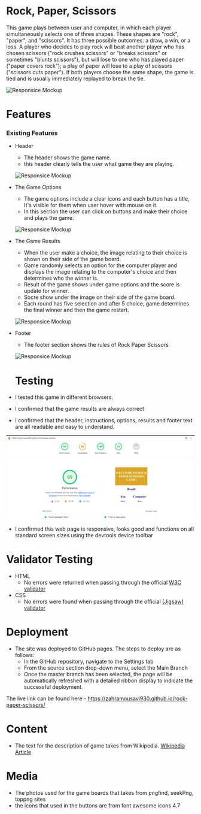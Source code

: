 # Rock, Paper, Scissors

This game plays between user and computer, in which each player simultaneously selects one of three shapes. These shapes are "rock", "paper", and "scissors". It has three possible outcomes: a draw, a win, or a loss. A player who decides to play rock will beat another player who has chosen scissors ("rock crushes scissors" or "breaks scissors" or sometimes "blunts scissors"), but will lose to one who has played paper ("paper covers rock"); a play of paper will lose to a play of scissors ("scissors cuts paper"). If both players choose the same shape, the game is tied and is usually immediately replayed to break the tie.

![Responsice Mockup](https://zahramousavi930.github.io/rock-paper-scissors/blob/main/assets/images/rock-paper-scissors-web-page.png)

# Features

### Existing Features

- Header

  - The header shows the game name.
  - this header clearly tells the user what game they are playing.

  ![Responsice Mockup](https://zahramousavi930.github.io/rock-paper-scissors/blob/main/assets/images/title.png)

- The Game Options

  - The game options include a clear icons and each button has a title, It's visible for them when user hover with mouse on it.
  - In this section the user can click on buttons and make their choice and plays the game.

  ![Responsice Mockup](https://zahramousavi930.github.io/rock-paper-scissors/blob/main/assets/images/game%20options.png)

- The Game Results

  - When the user make a choice, the image relating to their choice is shown on their side of the game board.
  - Game randomly selects an option for the computer player and displays the image relating to the computer's choice and then determines who the winner is.
  - Result of the game shows under game options and the score is update for winner.
  - Socre show under the image on their side of the game board.
  - Each round has five selection and after 5 choice, game determines the final winner and then the game restart.

  ![Responsice Mockup](https://zahramousavi930.github.io/rock-paper-scissors/blob/main/assets/images/result.png)

- Footer

  - The footer section shows the rules of Rock Paper Scissors

  ![Responsice Mockup](https://zahramousavi930.github.io/rock-paper-scissors/blob/main/assets/images/footer.png)

  # Testing

- I tested this game in different browsers.
- I confirmed that the game results are always correct
- I confirmed that the header, instructions, options, results and footer text are all readable and easy to understand.

![Responsice Mockup](https://github.com/zahramousavi930/rock-paper-scissors/blob/main/assets/images/lighthouse.png)

- I confirmed this web page is responsive, looks good and functions on all standard screen sizes using the devtools device toolbar

# Validator Testing

- HTML
  - No errors were returned when passing through the official [W3C validator](https://validator.w3.org/nu/?doc=https%3A%2F%2Fzahramousavi930.github.io%2Frock-paper-scissors%2F)
- CSS
  - No errors were found when passing through the official [(Jigsaw) validator](https://jigsaw.w3.org/css-validator/validator?uri=https%3A%2F%2Fzahramousavi930.github.io%2Frock-paper-scissors%2F&profile=css3svg&usermedium=all&warning=1&vextwarning=&lang=en)

# Deployment

- The site was deployed to GitHub pages. The steps to deploy are as follows:
  - In the GitHub repository, navigate to the Settings tab
  - From the source section drop-down menu, select the Main Branch
  - Once the master branch has been selected, the page will be automatically refreshed with a detailed ribbon display to indicate the successful deployment.

The live link can be found here - https://zahramousavi930.github.io/rock-paper-scissors/

# Content

- The text for the description of game takes from Wikipedia. [Wikipedia Article](https://en.wikipedia.org/wiki/Rock_paper_scissors)

# Media

- The photos used for the game boards that takes from pngfind, seekPng, toppng sites
- the icons that used in the buttons are from font awesome icons 4.7
